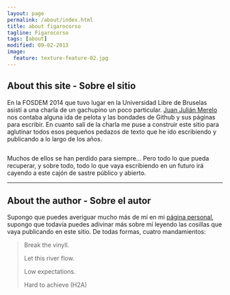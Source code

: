 ```yaml
---
layout: page
permalink: /about/index.html
title: about figarocorso
tagline: Figarocorso
tags: [about]
modified: 09-02-2013
image:
  feature: texture-feature-02.jpg
---
```


## About this site - Sobre el sitio
En la FOSDEM 2014 que tuvo lugar en la Universidad Libre de Bruselas asistí a una charla de un gachupino un poco particular. [Juan Julián Merelo](https://github.com/JJ) nos contaba alguna ida de pelota y las bondades de Github y sus páginas para escribir. En cuanto salí de la charla me puse a construir este sitio para aglutinar todos esos pequeños pedazos de texto que he ido escribiendo y publicando a lo largo de los años.
<pre></pre>
Muchos de ellos se han perdido para siempre... Pero todo lo que pueda recuperar, y sobre todo, todo lo que vaya escribiendo en un futuro irá cayendo a este cajón de sastre público y abierto.

---

## About the author - Sobre el autor
Supongo que puedes averiguar mucho más de mí en mi [página personal](http://www.migueljulian.com), supongo que todavía puedes adivinar más sobre mí leyendo las cosillas que vaya publicando en este sitio. De todas formas, cuatro mandamientos:

> Break the vinyll.
>
> Let this river flow.
>
> Low expectations.
>
> Hard to achieve (H2A)
